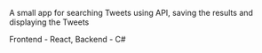 ﻿A small app for searching Tweets using API, saving the results and displaying the Tweets

Frontend - React, Backend - C#